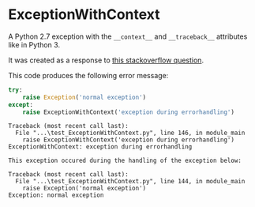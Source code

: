 ExceptionWithContext
====================

A Python 2.7 exception with the `__context__` and `__traceback__` attributes like in Python 3.

It was created as a response to [this stackoverflow question](http://stackoverflow.com/questions/19234134/finding-out-an-exception-context).

This code produces the following error message:

```python
try:
    raise Exception('normal exception')
except:
    raise ExceptionWithContext('exception during errorhandling')
```

```error
Traceback (most recent call last):
  File "...\test_ExceptionWithContext.py", line 146, in module_main
    raise ExceptionWithContext('exception during errorhandling')
ExceptionWithContext: exception during errorhandling

This exception occured during the handling of the exception below:

Traceback (most recent call last):
  File "...\test_ExceptionWithContext.py", line 144, in module_main
    raise Exception('normal exception')
Exception: normal exception
```
